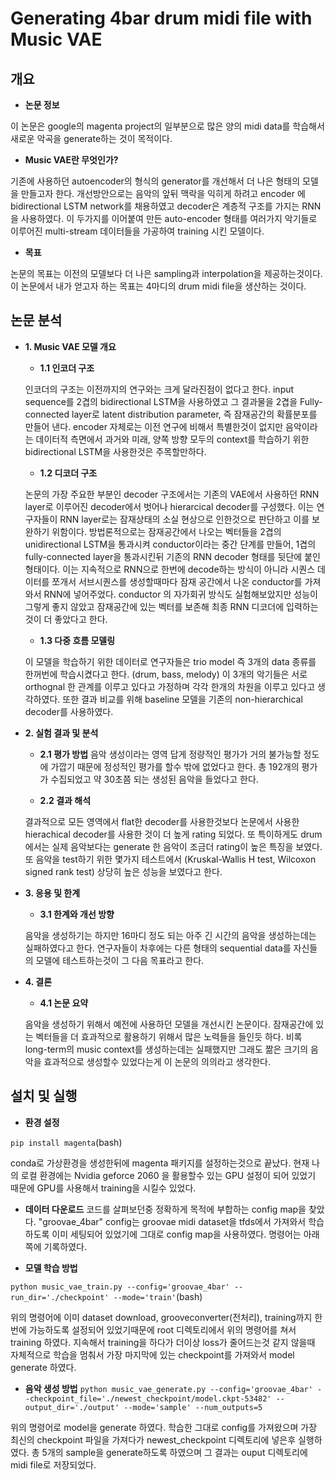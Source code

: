 # Generating 4bar drum midi file with Music VAE

## 개요
- **논문 정보**

이 논문은 google의 magenta project의 일부분으로 많은 양의 midi data를 학습해서 새로운 악곡을 generate하는 것이 목적이다. 

- **Music VAE란 무엇인가?**

기존에 사용하던 autoencoder의 형식의 generator를 개선해서 더 나은 형태의 모델을 만들고자 한다. 개선방안으로는 음악의 앞뒤 맥락을 익히게 하려고 encoder 에 bidirectional LSTM network를 채용하였고 decoder은 계층적 구조를 가지는 RNN을 사용하였다. 이 두가지를 이어붙여 만든 auto-encoder 형태를 여러가지 악기들로 이루어진 multi-stream 데이터들을 가공하여 training 시킨 모델이다.

- **목표**

논문의 목표는 이전의 모델보다 더 나은 sampling과 interpolation을 제공하는것이다.
이 논문에서 내가 얻고자 하는 목표는 4마디의 drum midi file을 생산하는 것이다.

## 논문 분석
- **1. Music VAE 모델 개요**

  - **1.1 인코더 구조**
  
  인코더의 구조는 이전까지의 연구와는 크게 달라진점이 없다고 한다. input sequence를 2겹의 bidirectional LSTM을 사용하였고 그 결과물을 2겹을 Fully-connected layer로 latent distribution parameter, 즉 잠재공간의 확률분포를 만들어 낸다. encoder 자체로는 이전 연구에 비해서 특별한것이 없지만 음악이라는 데이터적 측면에서 과거와 미래, 양쪽 방향 모두의 context를 학습하기 위한 bidirectional LSTM을 사용한것은 주목할만하다.

  - **1.2 디코더 구조**
  
  논문의 가장 주요한 부분인 decoder 구조에서는 기존의 VAE에서 사용하던 RNN layer로 이루어진 decoder에서 벗어나 hierarcical decoder를 구성했다. 이는 연구자들이 RNN layer로는 잠재상태의 소실 현상으로 인한것으로 판단하고 이를 보완하기 위함이다. 방법론적으로는 잠재공간에서 나오는 벡터들을 2겹의 unidirectional LSTM을 통과시켜 conductor이라는 중간 단계를 만들어, 1겹의 fully-connected layer을 통과시킨뒤 기존의 RNN decoder 형태를 뒷단에 붙인 형태이다. 이는 지속적으로 RNN으로 한번에 decode하는 방식이 아니라 시퀀스 데이터를 쪼개서 서브시퀀스를 생성할때마다 잠재 공간에서 나온 conductor를 가져와서 RNN에 넣어주었다. conductor 의 자가회귀 방식도 실험해보았지만 성능이 그렇게 좋지 않았고 잠재공간에 있는 벡터를 보존해 최종 RNN 디코더에 입력하는것이 더 좋았다고 한다.

  - **1.3 다중 흐름 모델링**

  이 모델을 학습하기 위한 데이터로 연구자들은 trio model 즉 3개의 data 종류를 한꺼번에 학습시켰다고 한다. (drum, bass, melody) 이 3개의 악기들은 서로 orthognal 한 관계를 이루고 있다고 가정하며 각각 한개의 차원을 이루고 있다고 생각하였다. 또한 결과 비교를 위해 baseline 모델을 기존의 non-hierarchical decoder를 사용하였다.

- **2. 실험 결과 및 분석**

  - **2.1 평가 방법**
  음악 생성이라는 영역 답게 정량적인 평가가 거의 불가능할 정도에 가깝기 때문에 정성적인 평가를 할수 밖에 없었다고 한다. 총 192개의 평가가 수집되었고 약 30초쯤 되는 생성된 음악을 들었다고 한다. 

  - **2.2 결과 해석**

  결과적으로 모든 영역에서 flat한 decoder를 사용한것보다 논문에서 사용한 hierachical decoder를 사용한 것이 더 높게 rating 되었다. 또 특이하게도 drum 에서는 실제 음악보다는 generate 한 음악이 조금더 rating이 높은 특징을 보였다. 또 음악을 test하기 위한 몇가지 테스트에서 (Kruskal-Wallis H test, Wilcoxon signed rank test) 상당히 높은 성능을 보였다고 한다.

- **3. 응용 및 한계**

  - **3.1 한계와 개선 방향**

  음악을 생성하기는 하지만 16마디 정도 되는 아주 긴 시간의 음악을 생성하는데는 실패하였다고 한다. 연구자들이 차후에는 다른 형태의 sequential data를 자신들의 모델에 테스트하는것이 그 다음 목표라고 한다.

- **4. 결론**

  - **4.1 논문 요약**

  음악을 생성하기 위해서 예전에 사용하던 모델을 개선시킨 논문이다. 잠재공간에 있는 벡터들을 더 효과적으로 활용하기 위해서 많은 노력들을 들인듯 하다. 비록 long-term의 music context를 생성하는데는 실패했지만 그래도 짦은 크기의 음악을 효과적으로 생성할수 있었다는게 이 논문의 의의라고 생각한다.

## 설치 및 실행
- **환경 설정**

`pip install magenta`(bash)

conda로 가상환경을 생성한뒤에 magenta 패키지를 설정하는것으로 끝났다.
현재 나의 로컬 환경에는 Nvidia geforce 2060 을 활용할수 있는 GPU 설정이 되어 있었기 때문에 GPU를 사용해서 training을 시킬수 있었다.

- **데이터 다운로드**
코드를 살펴보던중 정확하게 목적에 부합하는 config map을 찾았다.
"groovae_4bar" config는 groovae midi dataset을 tfds에서 가져와서 학습하도록 이미 세팅되어 있었기에 그대로 config map을 사용하였다.
명령어는 아래쪽에 기록하였다.

- **모델 학습 방법**

`python music_vae_train.py --config='groovae_4bar' --run_dir='./checkpoint' --mode='train'`(bash)

위의 명령어에 이미 dataset download, grooveconverter(전처리), training까지 한번에 가능하도록 설정되어 있었기때문에 root 디렉토리에서 위의 명령어를 쳐서 training 하였다.
지속해서 training을 하다가 더이상 loss가 줄어드는것 같지 않을때 자체적으로 학습을 멈춰서 가장 마지막에 있는 checkpoint를 가져와서 model generate 하였다.

- **음악 생성 방법**
`python music_vae_generate.py --config='groovae_4bar' --checkpoint_file='./newest_checkpoint/model.ckpt-53482' --output_dir='./output' --mode='sample' --num_outputs=5`

위의 명령어로 model을 generate 하였다. 학습한 그대로 config를 가져왔으며 가장 최신의 checkpoint 파일을 가져다가 newest_checkpoint 디렉토리에 넣은후 실행하였다.
총 5개의 sample을 generate하도록 하였으며 그 결과는 ouput 디렉토리에 midi file로 저장되었다.


